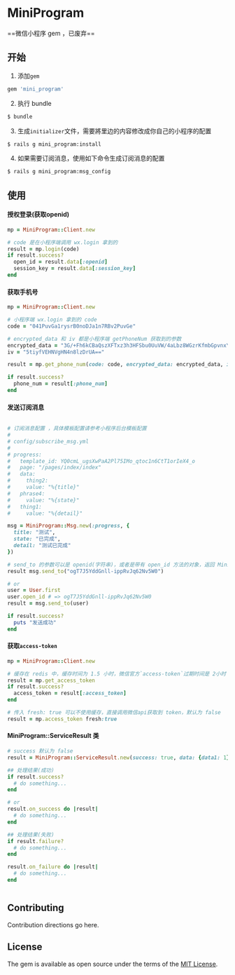 # MiniProgram
==微信小程序 gem ，已废弃==

## 开始

1. 添加`gem` 
```ruby
gem 'mini_program'
```

2. 执行 bundle 
```bash
$ bundle
```

3. 生成`initializer`文件，需要將里边的内容修改成你自己的小程序的配置
```bash
$ rails g mini_program:install
```

4. 如果需要订阅消息，使用如下命令生成订阅消息的配置
```bash
$ rails g mini_program:msg_config
```

## 使用

#### 授权登录(获取openid)
```ruby
mp = MiniProgram::Client.new

# code 是在小程序端调用 wx.login 拿到的
result = mp.login(code)
if result.success?
  open_id = result.data[:openid]
  session_key = result.data[:session_key]
end
```

#### 获取手机号
```ruby
mp = MiniProgram::Client.new 

# 小程序端 wx.login 拿到的 code
code = "041PuvGa1rysrB0noDJa1n7RBv2PuvGe"

# encrypted_data 和 iv 都是小程序端 getPhoneNum 获取到的参数
encrypted_data = "3G/+Fh6kCBaQszXFTxz3h3HFSbu0UuVW/4aLbz8WGzrKfmbGpvnxYHAa4QrKXJvHpB++3ogOYoU6iiG+1HW18Lkt9qEJE9GyRw5OnuXSjTnUIPSRROT3sxeAYnT1kf4ngTAfrD3f4TFtLXkRIrrc1MzSqx/LV8iXA8Lu5Y+7kZx26eulz3yVrlXDH3BOIX6zcGOeprsK5XzDx2ltmf3j5w=="
iv = "5tiyfVEHNVgHN4n8lzDrUA=="

result = mp.get_phone_num(code: code, encrypted_data: encrypted_data, iv: iv)

if result.success?
  phone_num = result[:phone_num]
end

```

#### 发送订阅消息
```ruby

# 订阅消息配置 ，具体模板配置请参考小程序后台模板配置
# 
# config/subscribe_msg.yml
# 
# progress:
#   template_id: YQ0cmL_ugsXwPaA2Pl75IMo_qtoc1n6CtT1orIeX4_o
#   page: "/pages/index/index"
#   data:
#     thing2:
#     value: "%{title}"
#   phrase4:
#     value: "%{state}"
#   thing1:
#     value: "%{detail}"

msg = MiniProgram::Msg.new(:progress, {
  title: "测试",
  state: "已完成",
  detail: "测试已完成"
})

# send_to 的参数可以是 openid(字符串)，或者是带有 open_id 方法的对象，返回 MiniProgram::ServiceResult
result msg.send_to("ogT7J5YddGnll-ippRvJq62Nv5W0")

# or
user = User.first
user.open_id # => ogT7J5YddGnll-ippRvJq62Nv5W0
result = msg.send_to(user)

if result.success?
  puts "发送成功"
end

```

#### 获取`access-token`
```ruby
mp = MiniProgram::Client.new

# 缓存在 redis 中，缓存时间为 1.5 小时，微信官方`access-token`过期时间是 2小时
result = mp.get_access_token
if result.success?
  access_token = result[:access_token]
end

# 传入 fresh: true 可以不使用缓存，直接调用微信api获取到 token，默认为 false
result = mp.access_token fresh:true
```

#### MiniProgram::ServiceResult 类
```ruby
# success 默认为 false
result = MiniProgram::ServiceResult.new(success: true, data: {data1: 1})

## 处理结果(成功)
if result.success?
  # do something...
end

# or
result.on_success do |result|
  # do something...
end

## 处理结果(失败)
if result.failure?
  # do something...
end

result.on_failure do |result|
  # do something...
end



```

## Contributing
Contribution directions go here.

## License
The gem is available as open source under the terms of the [MIT License](https://opensource.org/licenses/MIT).
